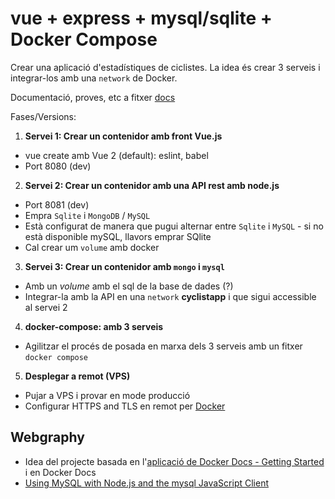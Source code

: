 # vue + express + mysql/sqlite + Docker Compose

Crear una aplicació d'estadístiques de ciclistes.
La idea és crear 3 serveis i integrar-los amb una `network` de Docker. 

Documentació, proves, etc a fitxer [docs](./docs/log.md)

Fases/Versions:

1. **Servei 1: Crear un contenidor amb front Vue.js**
  - vue create amb Vue 2 (default): eslint, babel
  - Port 8080 (dev)

2. **Servei 2: Crear un contenidor amb una API rest amb node.js**
  - Port 8081 (dev)
  - Empra `Sqlite` i `MongoDB` / `MySQL`
  - Està configurat de manera que pugui alternar entre `Sqlite` i  `MySQL` - si no està disponible mySQL, llavors emprar SQlite
  - Cal crear um `volume` amb docker

3. **Servei 3: Crear un contenidor amb `mongo` i `mysql`**
  - Amb un _volume_ amb el sql de la base de dades (?)
  - Integrar-la amb la API en una `network` **cyclistapp** i que sigui accessible al servei 2

4. **docker-compose: amb 3 serveis**
  - Agilitzar el procés de posada en marxa dels 3 serveis amb un fitxer `docker compose`

5. **Desplegar a remot (VPS)**
  - Pujar a VPS i provar en mode producció
  - Configurar HTTPS and TLS en remot per [Docker](https://docs.docker.com/engine/security/https/#:~:text=If%20you%20need%20Docker%20to,certificate%20signed%20by%20that%20CA.)

## Webgraphy

- Idea del projecte basada en  l'[aplicació de Docker Docs - Getting Started](https://docs.docker.com/get-started/02_our_app/) i en Docker Docs
- [Using MySQL with Node.js and the mysql JavaScript Client](https://www.sitepoint.com/using-node-mysql-javascript-client/)